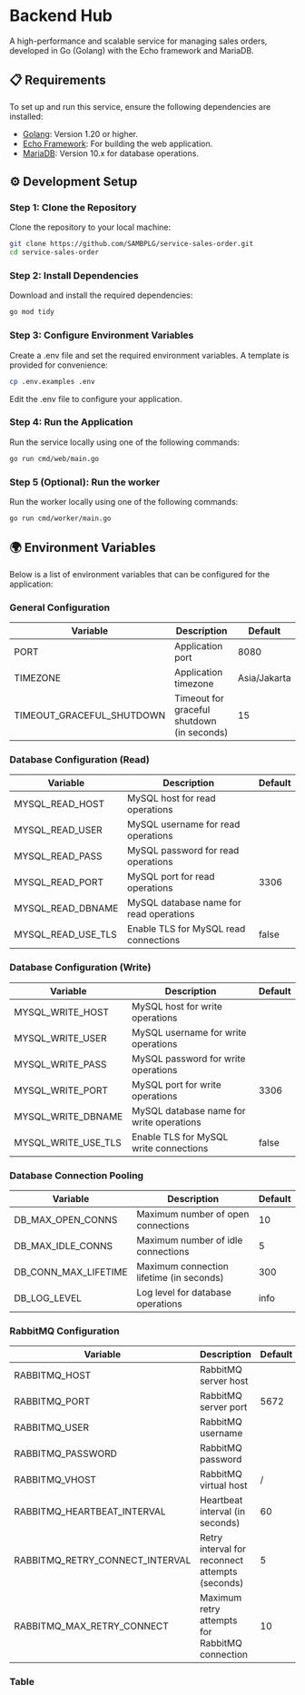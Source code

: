 # Backend Hub

A high-performance and scalable service for managing sales orders, developed in Go (Golang) with the Echo framework and
MariaDB.

## 📋 Requirements

To set up and run this service, ensure the following dependencies are installed:

- [Golang](https://go.dev/): Version 1.20 or higher.
- [Echo Framework](https://echo.labstack.com/): For building the web application.
- [MariaDB](https://mariadb.org/download/): Version 10.x for database operations.

## ⚙️ Development Setup

### Step 1: Clone the Repository

Clone the repository to your local machine:

```bash
git clone https://github.com/SAMBPLG/service-sales-order.git
cd service-sales-order

```

### Step 2: Install Dependencies

Download and install the required dependencies:

```bash
go mod tidy
```

### Step 3: Configure Environment Variables

Create a .env file and set the required environment variables. A template is provided for convenience:

```bash
cp .env.examples .env
```

Edit the .env file to configure your application.

### Step 4: Run the Application

Run the service locally using one of the following commands:

```bash
go run cmd/web/main.go
```

### Step 5 (Optional): Run the worker

Run the worker locally using one of the following commands:

```bash
go run cmd/worker/main.go
```

## 🌍 Environment Variables

Below is a list of environment variables that can be configured for the application:

### General Configuration

| Variable                  | Description                                | Default      |
|---------------------------|--------------------------------------------|--------------|
| PORT                      | Application port                           | 8080         |
| TIMEZONE                  | Application timezone                       | Asia/Jakarta |
| TIMEOUT_GRACEFUL_SHUTDOWN | Timeout for graceful shutdown (in seconds) | 15           |

### Database Configuration (Read)

| Variable           | Description                             | Default |
|--------------------|-----------------------------------------|---------|
| MYSQL_READ_HOST    | MySQL host for read operations          |         |
| MYSQL_READ_USER    | MySQL username for read operations      |         |
| MYSQL_READ_PASS    | MySQL password for read operations      |         |
| MYSQL_READ_PORT    | MySQL port for read operations          | 3306    |
| MYSQL_READ_DBNAME  | MySQL database name for read operations |         |
| MYSQL_READ_USE_TLS | Enable TLS for MySQL read connections   | false   |

### Database Configuration (Write)

| Variable            | Description                              | Default |
|---------------------|------------------------------------------|---------|
| MYSQL_WRITE_HOST    | MySQL host for write operations          |         |
| MYSQL_WRITE_USER    | MySQL username for write operations      |         |
| MYSQL_WRITE_PASS    | MySQL password for write operations      |         |
| MYSQL_WRITE_PORT    | MySQL port for write operations          | 3306    |
| MYSQL_WRITE_DBNAME  | MySQL database name for write operations |         |
| MYSQL_WRITE_USE_TLS | Enable TLS for MySQL write connections   | false   |

### Database Connection Pooling

| Variable             | Description                              | Default |
|----------------------|------------------------------------------|---------|
| DB_MAX_OPEN_CONNS    | Maximum number of open connections       | 10      |
| DB_MAX_IDLE_CONNS    | Maximum number of idle connections       | 5       |
| DB_CONN_MAX_LIFETIME | Maximum connection lifetime (in seconds) | 300     |
| DB_LOG_LEVEL         | Log level for database operations        | info    |

### RabbitMQ Configuration

| Variable                        | Description                                     | Default |
|---------------------------------|-------------------------------------------------|---------|
| RABBITMQ_HOST                   | RabbitMQ server host                            |         |
| RABBITMQ_PORT                   | RabbitMQ server port                            | 5672    |
| RABBITMQ_USER                   | RabbitMQ username                               |         |
| RABBITMQ_PASSWORD               | RabbitMQ password                               |         |
| RABBITMQ_VHOST                  | RabbitMQ virtual host                           | /       |
| RABBITMQ_HEARTBEAT_INTERVAL     | Heartbeat interval (in seconds)                 | 60      |
| RABBITMQ_RETRY_CONNECT_INTERVAL | Retry interval for reconnect attempts (seconds) | 5       |
| RABBITMQ_MAX_RETRY_CONNECT      | Maximum retry attempts for RabbitMQ connection  | 10      |

### Table
